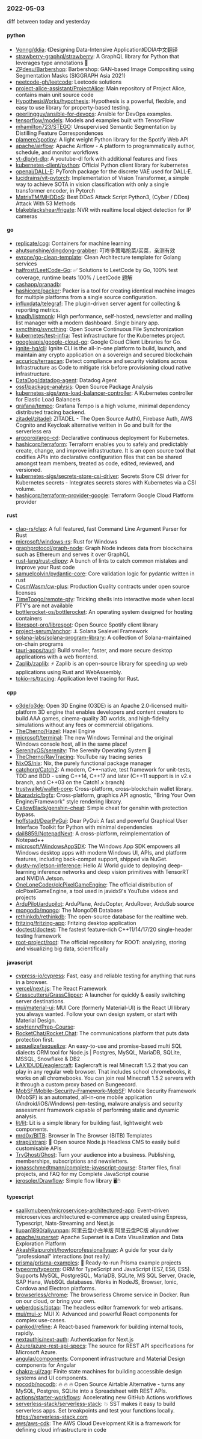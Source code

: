 ### 2022-05-03
diff between today and yesterday

#### python
* [Vonng/ddia](https://github.com/Vonng/ddia): 《Designing Data-Intensive Application》DDIA中文翻译
* [strawberry-graphql/strawberry](https://github.com/strawberry-graphql/strawberry): A GraphQL library for Python that leverages type annotations 🍓
* [ZPdesu/Barbershop](https://github.com/ZPdesu/Barbershop): Barbershop: GAN-based Image Compositing using Segmentation Masks (SIGGRAPH Asia 2021)
* [neetcode-gh/leetcode](https://github.com/neetcode-gh/leetcode): Leetcode solutions
* [project-alice-assistant/ProjectAlice](https://github.com/project-alice-assistant/ProjectAlice): Main repository of Project Alice, contains main unit source code
* [HypothesisWorks/hypothesis](https://github.com/HypothesisWorks/hypothesis): Hypothesis is a powerful, flexible, and easy to use library for property-based testing.
* [geerlingguy/ansible-for-devops](https://github.com/geerlingguy/ansible-for-devops): Ansible for DevOps examples.
* [tensorflow/models](https://github.com/tensorflow/models): Models and examples built with TensorFlow
* [mhamilton723/STEGO](https://github.com/mhamilton723/STEGO): Unsupervised Semantic Segmentation by Distilling Feature Correspondences
* [plamere/spotipy](https://github.com/plamere/spotipy): A light weight Python library for the Spotify Web API
* [apache/airflow](https://github.com/apache/airflow): Apache Airflow - A platform to programmatically author, schedule, and monitor workflows
* [yt-dlp/yt-dlp](https://github.com/yt-dlp/yt-dlp): A youtube-dl fork with additional features and fixes
* [kubernetes-client/python](https://github.com/kubernetes-client/python): Official Python client library for kubernetes
* [openai/DALL-E](https://github.com/openai/DALL-E): PyTorch package for the discrete VAE used for DALL·E.
* [lucidrains/vit-pytorch](https://github.com/lucidrains/vit-pytorch): Implementation of Vision Transformer, a simple way to achieve SOTA in vision classification with only a single transformer encoder, in Pytorch
* [MatrixTM/MHDDoS](https://github.com/MatrixTM/MHDDoS): Best DDoS Attack Script Python3, (Cyber / DDos) Attack With 53 Methods
* [blakeblackshear/frigate](https://github.com/blakeblackshear/frigate): NVR with realtime local object detection for IP cameras

#### go
* [replicate/cog](https://github.com/replicate/cog): Containers for machine learning
* [ahutsunshine/dingdong-grabber](https://github.com/ahutsunshine/dingdong-grabber): 叮咚多策略抢菜/买菜，亲测有效
* [evrone/go-clean-template](https://github.com/evrone/go-clean-template): Clean Architecture template for Golang services
* [halfrost/LeetCode-Go](https://github.com/halfrost/LeetCode-Go): ✅ Solutions to LeetCode by Go, 100% test coverage, runtime beats 100% / LeetCode 题解
* [cashapp/pranadb](https://github.com/cashapp/pranadb): 
* [hashicorp/packer](https://github.com/hashicorp/packer): Packer is a tool for creating identical machine images for multiple platforms from a single source configuration.
* [influxdata/telegraf](https://github.com/influxdata/telegraf): The plugin-driven server agent for collecting & reporting metrics.
* [knadh/listmonk](https://github.com/knadh/listmonk): High performance, self-hosted, newsletter and mailing list manager with a modern dashboard. Single binary app.
* [syncthing/syncthing](https://github.com/syncthing/syncthing): Open Source Continuous File Synchronization
* [kubernetes/test-infra](https://github.com/kubernetes/test-infra): Test infrastructure for the Kubernetes project.
* [googleapis/google-cloud-go](https://github.com/googleapis/google-cloud-go): Google Cloud Client Libraries for Go.
* [ignite-hq/cli](https://github.com/ignite-hq/cli): Ignite CLI is the all-in-one platform to build, launch, and maintain any crypto application on a sovereign and secured blockchain
* [accurics/terrascan](https://github.com/accurics/terrascan): Detect compliance and security violations across Infrastructure as Code to mitigate risk before provisioning cloud native infrastructure.
* [DataDog/datadog-agent](https://github.com/DataDog/datadog-agent): Datadog Agent
* [ossf/package-analysis](https://github.com/ossf/package-analysis): Open Source Package Analysis
* [kubernetes-sigs/aws-load-balancer-controller](https://github.com/kubernetes-sigs/aws-load-balancer-controller): A Kubernetes controller for Elastic Load Balancers
* [grafana/tempo](https://github.com/grafana/tempo): Grafana Tempo is a high volume, minimal dependency distributed tracing backend.
* [zitadel/zitadel](https://github.com/zitadel/zitadel): ZITADEL - The Open Source Auth0, Firebase Auth, AWS Cognito and Keycloak alternative written in Go and built for the serverless era
* [argoproj/argo-cd](https://github.com/argoproj/argo-cd): Declarative continuous deployment for Kubernetes.
* [hashicorp/terraform](https://github.com/hashicorp/terraform): Terraform enables you to safely and predictably create, change, and improve infrastructure. It is an open source tool that codifies APIs into declarative configuration files that can be shared amongst team members, treated as code, edited, reviewed, and versioned.
* [kubernetes-sigs/secrets-store-csi-driver](https://github.com/kubernetes-sigs/secrets-store-csi-driver): Secrets Store CSI driver for Kubernetes secrets - Integrates secrets stores with Kubernetes via a CSI volume.
* [hashicorp/terraform-provider-google](https://github.com/hashicorp/terraform-provider-google): Terraform Google Cloud Platform provider

#### rust
* [clap-rs/clap](https://github.com/clap-rs/clap): A full featured, fast Command Line Argument Parser for Rust
* [microsoft/windows-rs](https://github.com/microsoft/windows-rs): Rust for Windows
* [graphprotocol/graph-node](https://github.com/graphprotocol/graph-node): Graph Node indexes data from blockchains such as Ethereum and serves it over GraphQL
* [rust-lang/rust-clippy](https://github.com/rust-lang/rust-clippy): A bunch of lints to catch common mistakes and improve your Rust code
* [samuelcolvin/pydantic-core](https://github.com/samuelcolvin/pydantic-core): Core validation logic for pydantic written in rust
* [CosmWasm/cw-plus](https://github.com/CosmWasm/cw-plus): Production Quality contracts under open source licenses
* [TimeToogo/remote-pty](https://github.com/TimeToogo/remote-pty): Tricking shells into interactive mode when local PTY's are not available
* [bottlerocket-os/bottlerocket](https://github.com/bottlerocket-os/bottlerocket): An operating system designed for hosting containers
* [librespot-org/librespot](https://github.com/librespot-org/librespot): Open Source Spotify client library
* [project-serum/anchor](https://github.com/project-serum/anchor): ⚓ Solana Sealevel Framework
* [solana-labs/solana-program-library](https://github.com/solana-labs/solana-program-library): A collection of Solana-maintained on-chain programs
* [tauri-apps/tauri](https://github.com/tauri-apps/tauri): Build smaller, faster, and more secure desktop applications with a web frontend.
* [Zaplib/zaplib](https://github.com/Zaplib/zaplib): ⚡ Zaplib is an open-source library for speeding up web applications using Rust and WebAssembly.
* [tokio-rs/tracing](https://github.com/tokio-rs/tracing): Application level tracing for Rust.

#### cpp
* [o3de/o3de](https://github.com/o3de/o3de): Open 3D Engine (O3DE) is an Apache 2.0-licensed multi-platform 3D engine that enables developers and content creators to build AAA games, cinema-quality 3D worlds, and high-fidelity simulations without any fees or commercial obligations.
* [TheCherno/Hazel](https://github.com/TheCherno/Hazel): Hazel Engine
* [microsoft/terminal](https://github.com/microsoft/terminal): The new Windows Terminal and the original Windows console host, all in the same place!
* [SerenityOS/serenity](https://github.com/SerenityOS/serenity): The Serenity Operating System 🐞
* [TheCherno/RayTracing](https://github.com/TheCherno/RayTracing): YouTube ray tracing series
* [NixOS/nix](https://github.com/NixOS/nix): Nix, the purely functional package manager
* [catchorg/Catch2](https://github.com/catchorg/Catch2): A modern, C++-native, test framework for unit-tests, TDD and BDD - using C++14, C++17 and later (C++11 support is in v2.x branch, and C++03 on the Catch1.x branch)
* [trustwallet/wallet-core](https://github.com/trustwallet/wallet-core): Cross-platform, cross-blockchain wallet library.
* [bkaradzic/bgfx](https://github.com/bkaradzic/bgfx): Cross-platform, graphics API agnostic, "Bring Your Own Engine/Framework" style rendering library.
* [CallowBlack/genshin-cheat](https://github.com/CallowBlack/genshin-cheat): Simple cheat for genshin with protection bypass.
* [hoffstadt/DearPyGui](https://github.com/hoffstadt/DearPyGui): Dear PyGui: A fast and powerful Graphical User Interface Toolkit for Python with minimal dependencies
* [dail8859/NotepadNext](https://github.com/dail8859/NotepadNext): A cross-platform, reimplementation of Notepad++
* [microsoft/WindowsAppSDK](https://github.com/microsoft/WindowsAppSDK): The Windows App SDK empowers all Windows desktop apps with modern Windows UI, APIs, and platform features, including back-compat support, shipped via NuGet.
* [dusty-nv/jetson-inference](https://github.com/dusty-nv/jetson-inference): Hello AI World guide to deploying deep-learning inference networks and deep vision primitives with TensorRT and NVIDIA Jetson.
* [OneLoneCoder/olcPixelGameEngine](https://github.com/OneLoneCoder/olcPixelGameEngine): The official distribution of olcPixelGameEngine, a tool used in javidx9's YouTube videos and projects
* [ArduPilot/ardupilot](https://github.com/ArduPilot/ardupilot): ArduPlane, ArduCopter, ArduRover, ArduSub source
* [mongodb/mongo](https://github.com/mongodb/mongo): The MongoDB Database
* [rethinkdb/rethinkdb](https://github.com/rethinkdb/rethinkdb): The open-source database for the realtime web.
* [fritzing/fritzing-app](https://github.com/fritzing/fritzing-app): Fritzing desktop application
* [doctest/doctest](https://github.com/doctest/doctest): The fastest feature-rich C++11/14/17/20 single-header testing framework
* [root-project/root](https://github.com/root-project/root): The official repository for ROOT: analyzing, storing and visualizing big data, scientifically

#### javascript
* [cypress-io/cypress](https://github.com/cypress-io/cypress): Fast, easy and reliable testing for anything that runs in a browser.
* [vercel/next.js](https://github.com/vercel/next.js): The React Framework
* [Grasscutters/GrassClipper](https://github.com/Grasscutters/GrassClipper): A launcher for quickly & easily switching server destinations.
* [mui/material-ui](https://github.com/mui/material-ui): MUI Core (formerly Material-UI) is the React UI library you always wanted. Follow your own design system, or start with Material Design.
* [soyHenry/Prep-Course](https://github.com/soyHenry/Prep-Course): 
* [RocketChat/Rocket.Chat](https://github.com/RocketChat/Rocket.Chat): The communications platform that puts data protection first.
* [sequelize/sequelize](https://github.com/sequelize/sequelize): An easy-to-use and promise-based multi SQL dialects ORM tool for Node.js | Postgres, MySQL, MariaDB, SQLite, MSSQL, Snowflake & DB2
* [LAX1DUDE/eaglercraft](https://github.com/LAX1DUDE/eaglercraft): Eaglercraft is real Minecraft 1.5.2 that you can play in any regular web browser. That includes school chromebooks, it works on all chromebooks. You can join real Minecraft 1.5.2 servers with it through a custom proxy based on Bungeecord.
* [MobSF/Mobile-Security-Framework-MobSF](https://github.com/MobSF/Mobile-Security-Framework-MobSF): Mobile Security Framework (MobSF) is an automated, all-in-one mobile application (Android/iOS/Windows) pen-testing, malware analysis and security assessment framework capable of performing static and dynamic analysis.
* [lit/lit](https://github.com/lit/lit): Lit is a simple library for building fast, lightweight web components.
* [mrd0x/BITB](https://github.com/mrd0x/BITB): Browser In The Browser (BITB) Templates
* [strapi/strapi](https://github.com/strapi/strapi): 🚀 Open source Node.js Headless CMS to easily build customisable APIs
* [TryGhost/Ghost](https://github.com/TryGhost/Ghost): Turn your audience into a business. Publishing, memberships, subscriptions and newsletters.
* [jonasschmedtmann/complete-javascript-course](https://github.com/jonasschmedtmann/complete-javascript-course): Starter files, final projects, and FAQ for my Complete JavaScript course
* [jerosoler/Drawflow](https://github.com/jerosoler/Drawflow): Simple flow library 🖥️🖱️

#### typescript
* [saalikmubeen/microservices-architectured-app](https://github.com/saalikmubeen/microservices-architectured-app): Event-driven microservices architectured e-commerce app created using Express, Typescript, Nats-Streaming and Next.js
* [liupan1890/aliyunpan](https://github.com/liupan1890/aliyunpan): 阿里云盘小白羊版 阿里云盘PC版 aliyundriver
* [apache/superset](https://github.com/apache/superset): Apache Superset is a Data Visualization and Data Exploration Platform
* [AkashRajpurohit/howtoprofessionallysay](https://github.com/AkashRajpurohit/howtoprofessionallysay): A guide for your daily "professional" interactions (not really)
* [prisma/prisma-examples](https://github.com/prisma/prisma-examples): 🚀 Ready-to-run Prisma example projects
* [typeorm/typeorm](https://github.com/typeorm/typeorm): ORM for TypeScript and JavaScript (ES7, ES6, ES5). Supports MySQL, PostgreSQL, MariaDB, SQLite, MS SQL Server, Oracle, SAP Hana, WebSQL databases. Works in NodeJS, Browser, Ionic, Cordova and Electron platforms.
* [browserless/chrome](https://github.com/browserless/chrome): The browserless Chrome service in Docker. Run on our cloud, or bring your own.
* [ueberdosis/tiptap](https://github.com/ueberdosis/tiptap): The headless editor framework for web artisans.
* [mui/mui-x](https://github.com/mui/mui-x): MUI X: Advanced and powerful React components for complex use-cases.
* [pankod/refine](https://github.com/pankod/refine): A React-based framework for building internal tools, rapidly.
* [nextauthjs/next-auth](https://github.com/nextauthjs/next-auth): Authentication for Next.js
* [Azure/azure-rest-api-specs](https://github.com/Azure/azure-rest-api-specs): The source for REST API specifications for Microsoft Azure.
* [angular/components](https://github.com/angular/components): Component infrastructure and Material Design components for Angular
* [chakra-ui/zag](https://github.com/chakra-ui/zag): Finite state machines for building accessible design systems and UI components.
* [nocodb/nocodb](https://github.com/nocodb/nocodb): 🔥 🔥 🔥 Open Source Airtable Alternative - turns any MySQL, Postgres, SQLite into a Spreadsheet with REST APIs.
* [actions/starter-workflows](https://github.com/actions/starter-workflows): Accelerating new GitHub Actions workflows
* [serverless-stack/serverless-stack](https://github.com/serverless-stack/serverless-stack): 💥 SST makes it easy to build serverless apps. Set breakpoints and test your functions locally. https://serverless-stack.com
* [aws/aws-cdk](https://github.com/aws/aws-cdk): The AWS Cloud Development Kit is a framework for defining cloud infrastructure in code
